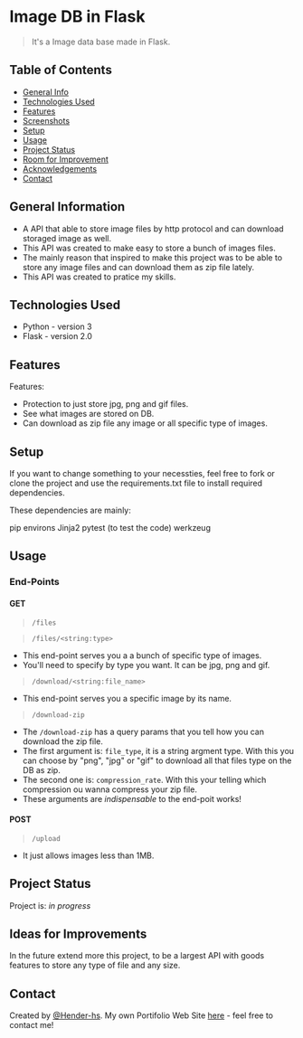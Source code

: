 # Image DB in Flask 
> It's a Image data base made in Flask.


## Table of Contents
* [General Info](#general-information)
* [Technologies Used](#technologies-used)
* [Features](#features)
* [Screenshots](#screenshots)
* [Setup](#setup)
* [Usage](#usage)
* [Project Status](#project-status)
* [Room for Improvement](#room-for-improvement)
* [Acknowledgements](#acknowledgements)
* [Contact](#contact)
<!-- * [License](#license) -->


## General Information
- A API that able to store image files by http protocol and can download storaged image as well.
- This API was created to make easy to store a bunch of images files.
- The mainly reason that inspired to make this project was to be able to store any image files and can download them as zip file lately.
- This API was created to pratice my skills.



## Technologies Used
- Python - version 3
- Flask - version 2.0


## Features
Features:
- Protection to just store jpg, png and gif files.
- See what images are stored on DB.
- Can download as zip file any image or all specific type of images.


## Setup
If you want to change something to your necessties, feel free to fork or clone the project and use the requirements.txt file to install required dependencies.

These dependencies are mainly:

pip
environs
Jinja2
pytest (to test the code)
werkzeug

## Usage

### End-Points

#### GET

> `/files`


> `/files/<string:type>`

- This end-point serves you a a bunch of specific type of images.
- You'll need to specify by type you want. It can be jpg, png and gif.

> `/download/<string:file_name>`

- This end-point serves you a specific image by its name.


> `/download-zip`

- The `/download-zip` has a query params that you tell how you can download the zip file.
- The first argument is: `file_type`, it is a string argment type. With this you can choose by "png", "jpg" or "gif" to download all that files type on the DB as zip.
- The second one is: `compression_rate`. With this your telling which compression ou wanna compress your zip file.
- These arguments are *indispensable* to the end-poit works!

#### POST

> `/upload`

- It just allows images less than 1MB. 



## Project Status
Project is: _in progress_


## Ideas for Improvements
In the future extend more this project, to be a largest API with goods features to store any type of file and any size.



## Contact
Created by [@Hender-hs](https://github.com/Hender-hs). My own Portifolio Web Site [here](https://portifolio-p.vercel.app/)  - feel free to contact me!
